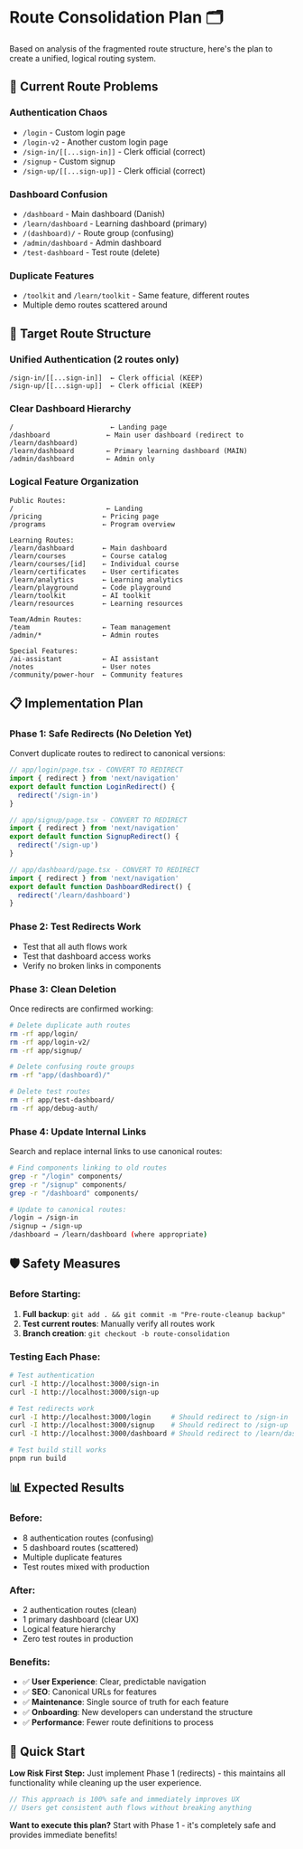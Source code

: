 # Route Consolidation Plan 🗂️

Based on analysis of the fragmented route structure, here's the plan to create a unified, logical routing system.

## 🚨 Current Route Problems

### Authentication Chaos
- `/login` - Custom login page
- `/login-v2` - Another custom login page  
- `/sign-in/[[...sign-in]]` - Clerk official (correct)
- `/signup` - Custom signup
- `/sign-up/[[...sign-up]]` - Clerk official (correct)

### Dashboard Confusion
- `/dashboard` - Main dashboard (Danish)
- `/learn/dashboard` - Learning dashboard (primary)
- `/(dashboard)/` - Route group (confusing)
- `/admin/dashboard` - Admin dashboard
- `/test-dashboard` - Test route (delete)

### Duplicate Features
- `/toolkit` and `/learn/toolkit` - Same feature, different routes
- Multiple demo routes scattered around

## 🎯 Target Route Structure

### **Unified Authentication** (2 routes only)
```
/sign-in/[[...sign-in]]  ← Clerk official (KEEP)
/sign-up/[[...sign-up]]  ← Clerk official (KEEP)
```

### **Clear Dashboard Hierarchy**
```
/                        ← Landing page
/dashboard              ← Main user dashboard (redirect to /learn/dashboard)
/learn/dashboard        ← Primary learning dashboard (MAIN)
/admin/dashboard        ← Admin only
```

### **Logical Feature Organization**
```
Public Routes:
/                       ← Landing
/pricing               ← Pricing page
/programs              ← Program overview

Learning Routes:
/learn/dashboard       ← Main dashboard
/learn/courses         ← Course catalog
/learn/courses/[id]    ← Individual course
/learn/certificates    ← User certificates
/learn/analytics       ← Learning analytics
/learn/playground      ← Code playground
/learn/toolkit         ← AI toolkit
/learn/resources       ← Learning resources

Team/Admin Routes:
/team                  ← Team management
/admin/*               ← Admin routes

Special Features:
/ai-assistant          ← AI assistant
/notes                 ← User notes
/community/power-hour  ← Community features
```

## 📋 Implementation Plan

### Phase 1: Safe Redirects (No Deletion Yet)
Convert duplicate routes to redirect to canonical versions:

```typescript
// app/login/page.tsx - CONVERT TO REDIRECT
import { redirect } from 'next/navigation'
export default function LoginRedirect() {
  redirect('/sign-in')
}

// app/signup/page.tsx - CONVERT TO REDIRECT  
import { redirect } from 'next/navigation'
export default function SignupRedirect() {
  redirect('/sign-up')
}

// app/dashboard/page.tsx - CONVERT TO REDIRECT
import { redirect } from 'next/navigation'
export default function DashboardRedirect() {
  redirect('/learn/dashboard')
}
```

### Phase 2: Test Redirects Work
- Test that all auth flows work
- Test that dashboard access works
- Verify no broken links in components

### Phase 3: Clean Deletion
Once redirects are confirmed working:
```bash
# Delete duplicate auth routes
rm -rf app/login/
rm -rf app/login-v2/  
rm -rf app/signup/

# Delete confusing route groups
rm -rf "app/(dashboard)/"

# Delete test routes  
rm -rf app/test-dashboard/
rm -rf app/debug-auth/
```

### Phase 4: Update Internal Links
Search and replace internal links to use canonical routes:

```bash
# Find components linking to old routes
grep -r "/login" components/
grep -r "/signup" components/
grep -r "/dashboard" components/

# Update to canonical routes:
/login → /sign-in
/signup → /sign-up  
/dashboard → /learn/dashboard (where appropriate)
```

## 🛡️ Safety Measures

### Before Starting:
1. **Full backup**: `git add . && git commit -m "Pre-route-cleanup backup"`
2. **Test current routes**: Manually verify all routes work
3. **Branch creation**: `git checkout -b route-consolidation`

### Testing Each Phase:
```bash
# Test authentication
curl -I http://localhost:3000/sign-in
curl -I http://localhost:3000/sign-up

# Test redirects work
curl -I http://localhost:3000/login     # Should redirect to /sign-in
curl -I http://localhost:3000/signup    # Should redirect to /sign-up
curl -I http://localhost:3000/dashboard # Should redirect to /learn/dashboard

# Test build still works
pnpm run build
```

## 📊 Expected Results

### Before:
- 8 authentication routes (confusing)
- 5 dashboard routes (scattered)  
- Multiple duplicate features
- Test routes mixed with production

### After:
- 2 authentication routes (clean)
- 1 primary dashboard (clear UX)
- Logical feature hierarchy
- Zero test routes in production

### Benefits:
- ✅ **User Experience**: Clear, predictable navigation
- ✅ **SEO**: Canonical URLs for features
- ✅ **Maintenance**: Single source of truth for each feature
- ✅ **Onboarding**: New developers can understand the structure
- ✅ **Performance**: Fewer route definitions to process

## 🚀 Quick Start

**Low Risk First Step:**
Just implement Phase 1 (redirects) - this maintains all functionality while cleaning up the user experience.

```typescript
// This approach is 100% safe and immediately improves UX
// Users get consistent auth flows without breaking anything
```

**Want to execute this plan?** Start with Phase 1 - it's completely safe and provides immediate benefits!